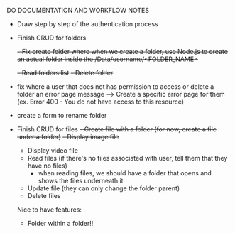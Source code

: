 DO DOCUMENTATION AND WORKFLOW NOTES

- Draw step by step of the authentication process
- Finish CRUD for folders

  ~~- Fix create folder where when we create a folder, use Node.js to create an actual folder inside the /Data/username/<FOLDER_NAME>~~

  ~~- Read folders list~~
  ~~- Delete folder~~

- fix where a user that does not has permission to access or delete a folder an error page message
  --> Create a specific error page for them (ex. Error 400 - You do not have access to this resource)
- create a form to rename folder

- Finish CRUD for files
  ~~- Create file with a folder (for now, create a file under a folder)~~
  ~~- Display image file~~

  - Display video file
  - Read files (if there's no files associated with user, tell them that they have no files)
    - when reading files, we should have a folder that opens and shows the files underneath it
  - Update file (they can only change the folder parent)
  - Delete files

  Nice to have features:

  - Folder within a folder!!
